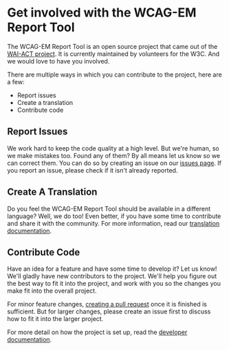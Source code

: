 # Get involved with the WCAG-EM Report Tool

The WCAG-EM Report Tool is an open source project that came out of the [WAI-ACT project](http://www.w3.org/WAI/ACT/). It is currently maintained by volunteers for the W3C. And we would love to have you involved.

There are multiple ways in which you can contribute to the project, here are a few:

- Report issues
- Create a translation
- Contribute code


## Report Issues
We work hard to keep the code quality at a high level. But we're human, so we make mistakes too. Found any of them? By all means let us know so we can correct them. You can do so by creating an issue on our [issues page](https://github.com/w3c/wcag-em-report-tool/issues). If you report an issue, please check if it isn't already reported.


## Create A Translation
Do you feel the WCAG-EM Report Tool should be available in a different language? Well, we do too! Even better, if you have some time to contribute and share it with the community. For more information, read our [translation documentation](translations.md).


## Contribute Code
Have an idea for a feature and have some time to develop it? Let us know! We'll gladly have new contributors to the project. We'll help you figure out the best way to fit it into the project, and work with you so the changes you make fit into the overall project.

For minor feature changes, [creating a pull request](https://github.com/w3c/wcag-em-report-tool/pulls) once it is finished is sufficient. But for larger changes, please create an issue first to discuss how to fit it into the larger project.

For more detail on how the project is set up, read the [developer documentation](development.md).
